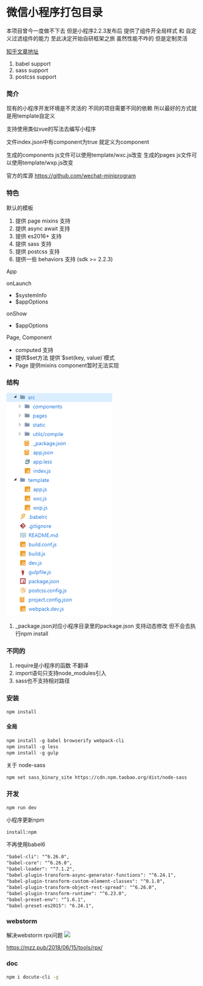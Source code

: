# 微信小程序打包目录

本项目曾今一度做不下去 但是小程序2.2.3发布后 提供了组件开全局样式 和 自定义过滤组件的能力 至此决定开始自研框架之旅 虽然性能不咋的 但是定制灵活

[知乎文章地址](https://zhuanlan.zhihu.com/p/32905413)

1. babel support
2. sass support
3. postcss support

### 简介

现有的小程序开发环境是不灵活的 不同的项目需要不同的依赖 所以最好的方式就是用template自定义

支持使用类似vue的写法去编写小程序

文件index.json中有component为true 就定义为component

生成的components js文件可以使用template/wxc.js改变
生成的pages js文件可以使用template/wxp.js改变

官方的库源
https://github.com/wechat-miniprogram

### 特色

默认的模板
1. 提供 page mixins 支持
2. 提供 async await 支持
3. 提供 es2016+ 支持
4. 提供 sass 支持
5. 提供 postcss 支持
6. 提供一些 behaviors 支持 (sdk >= 2.2.3)

App

onLaunch

- $systemInfo
- $appOptions

onShow

- $appOptions

Page, Component

- computed 支持
- 提供$set方法  提供`$set(key, value)`模式
- Page 提供mixins  component暂时无法实现

### 结构

![](./doc/Screenshot.png)

1.  _package.json对应小程序目录里的package.json 支持动态修改 但不会去执行npm install

### 不同的

1. require是小程序的函数 不翻译
2. import语句只支持node_modules引入
3. sass也不支持相对路径

### 安装

```
npm install
```

#### 全局

```
npm install -g babel browserify webpack-cli
npm install -g less
npm install -g gulp
```

关于 node-sass

```
npm set sass_binary_site https://cdn.npm.taobao.org/dist/node-sass
```

### 开发

```
npm run dev
```

小程序更新npm

```
install:npm
```

不再使用babel6
```
"babel-cli": "^6.26.0",
"babel-core": "^6.26.0",
"babel-loader": "^7.1.2",
"babel-plugin-transform-async-generator-functions": "^6.24.1",
"babel-plugin-transform-custom-element-classes": "^0.1.0",
"babel-plugin-transform-object-rest-spread": "^6.26.0",
"babel-plugin-transform-runtime": "^6.23.0",
"babel-preset-env": "^1.6.1",
"babel-preset-es2015": "6.24.1",
```

### webstorm

解决webstorm rpx问题
![](./doc/sed.png)

https://mzz.pub/2018/06/15/tools/rpx/

### doc

```bash
npm i docute-cli -g
```
